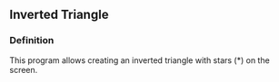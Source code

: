 ## Inverted Triangle
### Definition
This program allows creating an inverted triangle with stars (*) on the screen.


